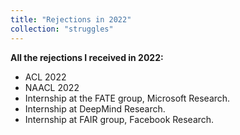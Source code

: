 ```yaml
---
title: "Rejections in 2022"
collection: "struggles"
---
```

<b>All the rejections I received in 2022:</b>
* ACL 2022
* NAACL 2022
* Internship at the FATE group, Microsoft Research.
* Internship at DeepMind Research.
* Internship at FAIR group, Facebook Research.



